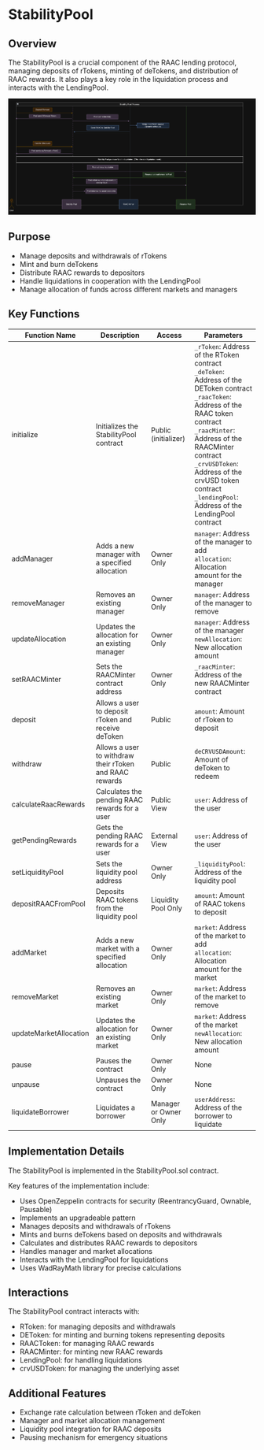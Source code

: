 # StabilityPool

## Overview

The StabilityPool is a crucial component of the RAAC lending protocol, managing deposits of rTokens, minting of deTokens, and distribution of RAAC rewards. It also plays a key role in the liquidation process and interacts with the LendingPool.

![alt text](<./stabilityPoolDiagram.png>)

## Purpose

- Manage deposits and withdrawals of rTokens
- Mint and burn deTokens
- Distribute RAAC rewards to depositors
- Handle liquidations in cooperation with the LendingPool
- Manage allocation of funds across different markets and managers

## Key Functions

| Function Name | Description | Access | Parameters |
|---------------|-------------|--------|------------|
| initialize | Initializes the StabilityPool contract | Public (initializer) | `_rToken`: Address of the RToken contract<br>`_deToken`: Address of the DEToken contract<br>`_raacToken`: Address of the RAAC token contract<br>`_raacMinter`: Address of the RAACMinter contract<br>`_crvUSDToken`: Address of the crvUSD token contract<br>`_lendingPool`: Address of the LendingPool contract |
| addManager | Adds a new manager with a specified allocation | Owner Only | `manager`: Address of the manager to add<br>`allocation`: Allocation amount for the manager |
| removeManager | Removes an existing manager | Owner Only | `manager`: Address of the manager to remove |
| updateAllocation | Updates the allocation for an existing manager | Owner Only | `manager`: Address of the manager<br>`newAllocation`: New allocation amount |
| setRAACMinter | Sets the RAACMinter contract address | Owner Only | `_raacMinter`: Address of the new RAACMinter contract |
| deposit | Allows a user to deposit rToken and receive deToken | Public | `amount`: Amount of rToken to deposit |
| withdraw | Allows a user to withdraw their rToken and RAAC rewards | Public | `deCRVUSDAmount`: Amount of deToken to redeem |
| calculateRaacRewards | Calculates the pending RAAC rewards for a user | Public View | `user`: Address of the user |
| getPendingRewards | Gets the pending RAAC rewards for a user | External View | `user`: Address of the user |
| setLiquidityPool | Sets the liquidity pool address | Owner Only | `_liquidityPool`: Address of the liquidity pool |
| depositRAACFromPool | Deposits RAAC tokens from the liquidity pool | Liquidity Pool Only | `amount`: Amount of RAAC tokens to deposit |
| addMarket | Adds a new market with a specified allocation | Owner Only | `market`: Address of the market to add<br>`allocation`: Allocation amount for the market |
| removeMarket | Removes an existing market | Owner Only | `market`: Address of the market to remove |
| updateMarketAllocation | Updates the allocation for an existing market | Owner Only | `market`: Address of the market<br>`newAllocation`: New allocation amount |
| pause | Pauses the contract | Owner Only | None |
| unpause | Unpauses the contract | Owner Only | None |
| liquidateBorrower | Liquidates a borrower | Manager or Owner Only | `userAddress`: Address of the borrower to liquidate |

## Implementation Details

The StabilityPool is implemented in the StabilityPool.sol contract.

Key features of the implementation include:

- Uses OpenZeppelin contracts for security (ReentrancyGuard, Ownable, Pausable)
- Implements an upgradeable pattern
- Manages deposits and withdrawals of rTokens
- Mints and burns deTokens based on deposits and withdrawals
- Calculates and distributes RAAC rewards to depositors
- Handles manager and market allocations
- Interacts with the LendingPool for liquidations
- Uses WadRayMath library for precise calculations

## Interactions

The StabilityPool contract interacts with:

- RToken: for managing deposits and withdrawals
- DEToken: for minting and burning tokens representing deposits
- RAACToken: for managing RAAC rewards
- RAACMinter: for minting new RAAC rewards
- LendingPool: for handling liquidations
- crvUSDToken: for managing the underlying asset

## Additional Features

- Exchange rate calculation between rToken and deToken
- Manager and market allocation management
- Liquidity pool integration for RAAC deposits
- Pausing mechanism for emergency situations